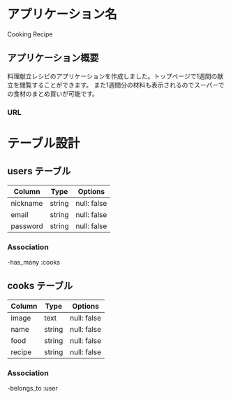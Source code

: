 # アプリケーション名
Cooking Recipe

## アプリケーション概要
料理献立レシピのアプリケーションを作成しました。トップページで1週間の献立を閲覧することができます。
また1週間分の材料も表示されるのでスーパーでの食材のまとめ買いが可能です。

### URL


# テーブル設計

## users テーブル

| Column          | Type    | Options     |
| -------------   | ------- | ----------- |
| nickname        | string  | null: false |
| email           | string  | null: false |
| password        | string  | null: false |

### Association

-has_many :cooks

## cooks テーブル

| Column          | Type    | Options     |
| -------------   | ------- | ----------- |
| image           | text    | null: false |
| name            | string  | null: false |
| food            | string  | null: false |
| recipe          | string  | null: false |

### Association
-belongs_to :user



